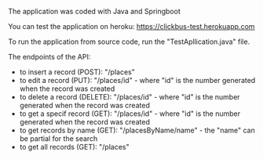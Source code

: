 The application was coded with Java and Springboot

You can test the application on heroku: https://clickbus-test.herokuapp.com

To run the application from source code, run the "TestApllication.java" file.

The endpoints of the API:
- to insert a record (POST): "/places"
- to edit a record (PUT): "/places/id" - where "id" is the number generated when the record was created
- to delete a record (DELETE): "/places/id" - where "id" is the number generated when the record was created
- to get a specif record (GET): "/places/id" - where "id" is the number generated when the record was created
- to get records by name (GET): "/placesByName/name" - the "name" can be partial for the search
- to get all records (GET): "/places"

